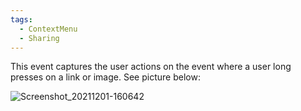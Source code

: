 ```yaml
---
tags:
  - ContextMenu
  - Sharing
---
```


This event captures the user actions on the event where a user long presses on a link or image. See picture below:

![Screenshot_20211201-160642](https://user-images.githubusercontent.com/20569/144314748-f22469f9-d04f-4ddf-954f-a7a697563aae.png)
